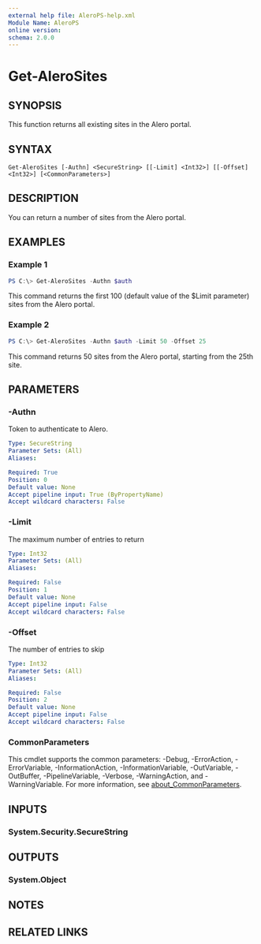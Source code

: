 ```yaml
---
external help file: AleroPS-help.xml
Module Name: AleroPS
online version:
schema: 2.0.0
---
```


# Get-AleroSites

## SYNOPSIS
This function returns all existing sites in the Alero portal.

## SYNTAX

```
Get-AleroSites [-Authn] <SecureString> [[-Limit] <Int32>] [[-Offset] <Int32>] [<CommonParameters>]
```

## DESCRIPTION
You can return a number of sites from the Alero portal.

## EXAMPLES

### Example 1
```powershell
PS C:\> Get-AleroSites -Authn $auth
```

This command returns the first 100 (default value of the $Limit parameter) sites from the Alero portal.

### Example 2
```powershell
PS C:\> Get-AleroSites -Authn $auth -Limit 50 -Offset 25
```

This command returns 50 sites from the Alero portal, starting from the 25th site.

## PARAMETERS

### -Authn
Token to authenticate to Alero.

```yaml
Type: SecureString
Parameter Sets: (All)
Aliases:

Required: True
Position: 0
Default value: None
Accept pipeline input: True (ByPropertyName)
Accept wildcard characters: False
```

### -Limit
The maximum number of entries to return

```yaml
Type: Int32
Parameter Sets: (All)
Aliases:

Required: False
Position: 1
Default value: None
Accept pipeline input: False
Accept wildcard characters: False
```

### -Offset
The number of entries to skip

```yaml
Type: Int32
Parameter Sets: (All)
Aliases:

Required: False
Position: 2
Default value: None
Accept pipeline input: False
Accept wildcard characters: False
```

### CommonParameters
This cmdlet supports the common parameters: -Debug, -ErrorAction, -ErrorVariable, -InformationAction, -InformationVariable, -OutVariable, -OutBuffer, -PipelineVariable, -Verbose, -WarningAction, and -WarningVariable. For more information, see [about_CommonParameters](http://go.microsoft.com/fwlink/?LinkID=113216).

## INPUTS

### System.Security.SecureString

## OUTPUTS

### System.Object
## NOTES

## RELATED LINKS
